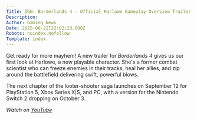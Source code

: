 ```yaml
---
Title: IGN: Borderlands 4 - Official Harlowe Gameplay Overview Trailer
Description: 
Author: Gaming News
Date: 2025-08-22T22:02:23.000Z
Robots: noindex,nofollow
Template: index
---
```

<p>Get ready for more mayhem! A new trailer for <em>Borderlands 4</em> gives us our first look at Harlowe, a new playable character. She's a former combat scientist who can freeze enemies in their tracks, heal her allies, and zip around the battlefield delivering swift, powerful blows.</p>

<p>The next chapter of the looter-shooter saga launches on September 12 for PlayStation 5, Xbox Series X|S, and PC, with a version for the Nintendo Switch 2 dropping on October 3.</p>

<p><em>Watch on <a href="https://www.youtube.com/watch?v=RFKIcXiapPI" rel="noopener noreferrer">YouTube</a></em></p>

